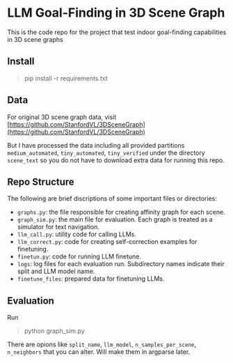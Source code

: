 # LLM Goal-Finding in 3D Scene Graph
This is the code repo for the project that test indoor goal-finding capabilities in 3D scene graphs

## Install
> pip install -r requirements.txt

## Data
For original 3D scene graph data, visit [https://github.com/StanfordVL/3DSceneGraph](https://github.com/StanfordVL/3DSceneGraph)

But I have processed the data including all provided partitions `medium_automated`, `tiny_automated`, `tiny_verified` under the directory `scene_text` so you do not have to download extra data for running this repo.

## Repo Structure
The following are brief discriptions of some important files or directories:
- `graphs.py`: the file responsible for creating affinity graph for each scene.
- `graph_sim.py`: the main file for evaluation. Each graph is treated as a simulator for text navigation.
- `llm_call.py`: utility code for calling LLMs.
- `llm_correct.py`: code for creating self-correction examples for finetuning.
- `finetun.py`: code for running LLM finetune.
- `logs`: log files for each evaluation run. Subdirectory names indicate their split and LLM model name.
- `finetune_files`: prepared data for finetuning LLMs.


## Evaluation
Run
> python graph_sim.py

There are opions like `split_name`, `llm_model`, `n_samples_per_scene`, `n_neighbors` that you can alter. Will make them in argparse later.